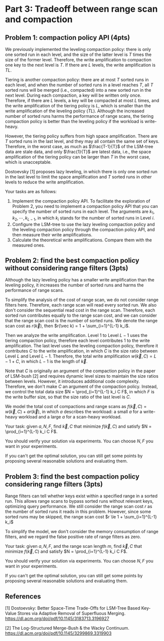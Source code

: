 # Part 3: Tradeoff between range scan and compaction

## Problem 1: compaction policy API (4pts)

We previously implemented the leveling compaction policy: there is only one sorted run in each level, and the size of the latter level is $T$ times the size of the former level. Therefore, the write amplification to compaction one key to the next level is $T$. If there are $L$ levels, the write amplification is $TL$.

Tiering is another compaction policy: there are at most $T$ sorted runs in each level, and when the number of sorted runs in a level reaches $T$, all $T$ sorted runs will be merged (i.e., compacted) into a new sorted run in the next level. During each compaction, a key will be written only once. Therefore, if there are $L$ levels, a key will be compacted at most $L$ times, and the write amplification of the tiering policy is $L$, which is smaller than the write amplification of the leveling policy ($TL$). Although the increased number of sorted runs harms the performance of range scans, the tiering compaction policy is better than the leveling policy if the workload is write-heavy.

However, the tiering policy suffers from high space amplification. There are $T$ sorted runs in the last level, and they may all contain the same set of keys. Therefore, in the worst case, as much as $\frac{T-1}{T}$ of the LSM-tree data are stale data, and only $\frac{1}{T}$ are latest data, i.e., the space amplification of the tiering policy can be larger than $T$ in the worst case, which is unacceptable.

Dostoevsky [1] proposes lazy leveling, in which there is only one sorted run in the last level to limit the space amplification and $T$ sorted runs in other levels to reduce the write amplification.

Your tasks are as follows:

1. Implement the compaction policy API. To facilitate the exploration of Problem 2, you need to implement a compaction policy API that you can specify the number of sorted runs in each level. The arguments are $k_1, k_2, \cdots, k_{L-1}$, in which $k_i$ stands for the number of sorted runs in Level $i$.
2. Configure the LSM-tree to use the lazy leveling compaction policy and the leveling compaction policy through the compaction policy API, and then measure their write amplifications.
3. Calculate the theoretical write amplifications. Compare them with the measured ones.

## Problem 2: find the best compaction policy without considering range filters (3pts)

Although the lazy leveling policy has a smaller write amplification than the leveling policy, it increases the number of sorted runs and harms the performance of range scans.

To simplify the analysis of the cost of range scan, we do not consider range filters here. Therefore, each range scan will read every sorted run. We also don't consider the sequential read cost in the range scan. Therefore, each sorted run contributes equally to the range scan cost, and we can consider that the range scan cost is the number of sorted runs. We denote the range scan cost as $r(\vec k)$, then $r(\vec k) = 1 + \sum_{i=1}^{L-1} k_i$.

Then we analyze the write amplification. Level $1$ to Level $L-1$ uses the tiering compaction policy, therefore each level contributes $1$ to the write amplification. The last level uses the leveling compaction policy, therefore it contributes $C$ to the write amplification, in which $C$ is the size ratio between Level $L$ and Level $L-1$. Therefore, the total write amplification $w(\vec k, C) = L - 1 + C$, in which $L-1$ is the length of $\vec k$.

Note that $C$ is originally an argument of the compaction policy in the paper of LSM-bush [2] and requires dynamic level sizes to maintain the size ratios between levels. However, it introduces additional code complexity. Therefore, we don't make $C$ an argument of the compaction policy. Instead, we control the total data size $N = \prod_{i=1}^{L-1} k_i C F$, in which $F$ is the write buffer size, so that the size ratio of the last level is $C$.

We model the total cost of compactions and range scans as $f(\vec k, C) = w(\vec k, C) + a r(\vec k)$, in which $a$ describes the workload: a small $a$ for a write-heavy workload and a large $a$ for a scan-heavy workload.

Your task: given $a, N, F$, find $\vec k, C$ that minimize $f(\vec k, C)$ and satisfy $N = \prod_{i=1}^{L-1} k_i C F$.

You should verify your solution via experiments. You can choose $N, F$ you want in your experiments.

If you can't get the optimal solution, you can still get some points by proposing several reasonable solutions and evaluating them.

## Problem 3: find the best compaction policy considering range filters (3pts)

Range filters can tell whether keys exist within a specified range in a sorted run. This allows range scans to bypass sorted runs without relevant keys, optimizing query performance. We still consider the range scan cost $r$ as the number of sorted runs it reads in this problem. However, since some sorted runs may be skipped, the range scan cost $r \le 1 + \sum_{i=1}^{L-1} k_i$

To simplify the model, we don't consider the memory consumption of range filters, and we regard the false positive rate of range filters as zero.

Your task: given $a, N, F$, and the range scan length $m$, find $\vec k, C$ that minimize $f(\vec k, C)$ and satisfy $N = \prod_{i=1}^{L-1} k_i C F$.

You should verify your solution via experiments. You can choose $N, F$ you want in your experiments.

If you can't get the optimal solution, you can still get some points by proposing several reasonable solutions and evaluating them.

## References

[1] Dostoevsky: Better Space-Time Trade-Offs for LSM-Tree Based Key-Value Stores via Adaptive Removal of Superfluous Merging. <https://dl.acm.org/doi/pdf/10.1145/3183713.3196927>

[2] The Log-Structured Merge-Bush & the Wacky Continuum. <https://dl.acm.org/doi/pdf/10.1145/3299869.3319903>
